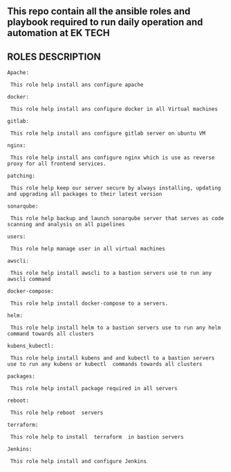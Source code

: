 ## This repo contain all the ansible roles and playbook required to run daily operation and  automation at EK TECH

## ROLES DESCRIPTION 


```
Apache:

 This role help install ans configure apache 
 ```

```
docker:

 This role help install ans configure docker in all Virtual machines
 ```


```
gitlab:

 This role help install ans configure gitlab server on ubuntu VM
 ```

```
nginx:

 This role help install ans configure nginx which is use as reverse proxy for all frontend services.
 ```

```
patching:

 This role help keep our server secure by always installing, updating and upgrading all packages to their latest version
 ```

```
sonarqube:

 This role help backup and launch sonarqube server that serves as code scanning and analysis on all pipelines
 ```

```
users:

 This role help manage user in all virtual machines
 ```

```
awscli:

 This role help install awscli to a bastion servers use to run any awscli command
 ```

```
docker-compose:

 This role help install docker-compose to a servers.
 ```
```
helm:

 This role help install helm to a bastion servers use to run any helm command towards all clusters
```	

```
kubens_kubectl:

 This role help install kubens and and kubectl to a bastion servers use to run any kubens or kubectl  commands towards all clusters
```	


```
packages:

 This role help install package required in all servers 
```	


```
reboot:

 This role help reboot  servers
```	

```
terraform:

 This role help to install  terraform  in bastion servers
```	

```
Jenkins:

 This role help install and configure Jenkins 
```	

			